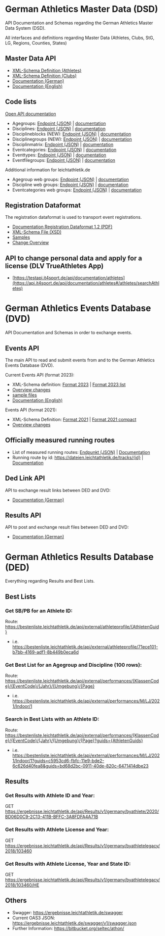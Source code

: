 # German Athletics Master Data (DSD)
API Documentation and Schemas regarding the German Athletics Master Data System (DSD).

All interfaces and definitions regarding Master Data (Athletes, Clubs, StG, LG, Regions, Counties, States)

## Master Data API
- [XML-Schema Definition (Athletes)](https://github.com/Deutscher-Leichtathletikverband/Interfaces/blob/master/Athletes.xsd)
- [XML-Schema Definition (Clubs)](https://github.com/Deutscher-Leichtathletikverband/Interfaces/blob/master/Clubs.xsd)
- [Documentation (German)](https://github.com/Deutscher-Leichtathletikverband/Interfaces/blob/master/Schnittstellenbeschreibung%20DLV%20Stammdaten.docx)
- [Documentation (English)](https://github.com/Deutscher-Leichtathletikverband/Interfaces/blob/master/Schnittstellenbeschreibung%20DLV%20Stammdaten.de.en.docx)

## Code lists

[Open API documentation](https://dateien.leichtathletik.de/meta/openapidoc)

- Agegroups: [Endpoint (JSON)](https://dateien.leichtathletik.de/meta/agegroups) | [documentation](https://dateien.leichtathletik.de/meta/openapidoc#/meta/get_meta_agegroups)
- Disciplines: [Endpoint (JSON)](https://dateien.leichtathletik.de/meta/disciplines) | [documentation](https://dateien.leichtathletik.de/meta/openapidoc#/meta/get_meta_disciplines)
- Disciplineblocks (NEW): [Endpoint (JSON)](https://dateien.leichtathletik.de/meta/disciplineblocks) | [documentation](https://dateien.leichtathletik.de/meta/openapidoc#/meta/get_meta_disciplineblocks)
- Disciplinegroups (NEW): [Endpoint (JSON)](https://dateien.leichtathletik.de/meta/disciplinegroups) | [documentation](https://dateien.leichtathletik.de/meta/openapidoc#/meta/get_meta_disciplinegroups)
- Disciplinmatrix: [Endpoint (JSON)](https://dateien.leichtathletik.de/meta/agegroupsanddisciplines) | [documentation](https://dateien.leichtathletik.de/meta/openapidoc#/meta/get_meta_agegroupsanddisciplines)
- Eventcategories: [Endpoint (JSON)](https://dateien.leichtathletik.de/meta/eventcategories) | [documentation](https://dateien.leichtathletik.de/meta/openapidoc#/meta/get_meta_eventcategories)
- Eventtypes: [Endpoint (JSON)](https://dateien.leichtathletik.de/meta/eventtypes) | [documentation](https://dateien.leichtathletik.de/meta/openapidoc#/meta/get_meta_eventtypes)
- Eventfilegroups: [Endpoint (JSON)](https://dateien.leichtathletik.de/meta/eventfilegroups) | [documentation](https://dateien.leichtathletik.de/meta/openapidoc#/meta/get_meta_eventfilegroups)

Additional information for leichtathletik.de

- Agegroup web groups: [Endpoint (JSON)](https://dateien.leichtathletik.de/meta/agegroupsweb) | [documentation](https://dateien.leichtathletik.de/meta/openapidoc#/meta/get_meta_agegroupsweb)
- Discipline web groups: [Endpoint (JSON)](https://dateien.leichtathletik.de/meta/disciplinesweb) | [documentation](https://dateien.leichtathletik.de/meta/openapidoc#/meta/get_meta_disciplinesweb)
- Eventcategories web groups: [Endpoint (JSON)](https://dateien.leichtathletik.de/meta/eventcategoriesweb) | [documentation](https://dateien.leichtathletik.de/meta/openapidoc#/meta/get_meta_eventcategoriesweb)

## Registration Dataformat

The registration dataformat is used to transport event registrations.

- [Documentation Registration Dataformat 1.2 (PDF)](docs/Registration-Format-1.2.pdf)
- [XML-Schema File (XSD)](xsd/registration-1.2.xsd)
- [Samples](samples/registration-1.2)
- [Change Overview](https://github.com/Deutscher-Leichtathletikverband/Interfaces/issues/4)

## API to change personal data and apply for a license (DLV TrueAthletes App) 
- [https://testapi.it4sport.de/api/documentation/athletes](https://api.it4sport.de/api/documentation/athletes#/athletes/searchAthletes)

# German Athletics Events Database (DVD)
API Documentation and Schemas in order to exchange events.

## Events API
The main API to read and submit events from and to the German Athletics Events Database (DVD).

Current Events API (format 2023):
- XML-Schema definition: [Format 2023](https://github.com/Deutscher-Leichtathletikverband/Interfaces/blob/main/xsd/Events-format2023.xsd) | [Format 2023 list](https://github.com/Deutscher-Leichtathletikverband/Interfaces/blob/main/xsd/Events-format2023list.xsd)
- [Overview changes](https://github.com/Deutscher-Leichtathletikverband/Interfaces/pull/7)
- [sample files](https://github.com/Deutscher-Leichtathletikverband/Interfaces/tree/main/samples/event-format-2023)
- [Documentation (English)](https://github.com/Deutscher-Leichtathletikverband/Interfaces/blob/main/DVD-Documentation-Update-2023.pdf)

Events API (format 2021):
- XML-Schema Definition: [Format 2021](https://github.com/Deutscher-Leichtathletikverband/Interfaces/blob/main/xsd/Events-format2021.xsd) | [Format 2021 compact](https://github.com/Deutscher-Leichtathletikverband/Interfaces/blob/main/xsd/Events-format2021compact.xsd)
- [Overview changes](https://github.com/Deutscher-Leichtathletikverband/Interfaces/blob/main/Format2021-updates.md)

## Officially measured running routes
- List of measured running routes: [Endpunkt (JSON)](https://dateien.leichtathletik.de/tracks) | [Documentation](https://dateien.leichtathletik.de/meta/openapidoc#/tracks/get_tracks)
- Running route by id: https://dateien.leichtathletik.de/tracks/{id} | [Documentation](https://dateien.leichtathletik.de/meta/openapidoc#/tracks/get_tracks__id_) 

## Ded Link API
API to exchange result links between DED and DVD:
- [Documentation (German)](https://github.com/Deutscher-Leichtathletikverband/Interfaces/blob/master/dvd-dedlink-api.md)

## Results API
API to post and exchange result files between DED and DVD:
- [Documentation (German)](https://github.com/Deutscher-Leichtathletikverband/Interfaces/blob/master/dvd-results-api.md)

# German Athletics Results Database (DED)
Everything regarding Results and Best Lists.

## Best Lists
### Get SB/PB for an Athlete ID:
Route: https://bestenliste.leichtathletik.de/api/external/athleteprofile/{AthletenGuid}
- i.e. https://bestenliste.leichtathletik.de/api/external/athleteprofile/71ece101-b7bb-4169-adf1-8b449b0eca6d
 
### Get Best List for an Agegroup and Discipline (100 rows):
Route: https://bestenliste.leichtathletik.de/api/external/performances/{KlassenCode}/{EventCode}/{Jahr}/{Umgebung}/{Page}
- i.e. https://bestenliste.leichtathletik.de/api/external/performances/M/LJ/2021/Indoor/1
 
### Search in Best Lists with an Athlete ID:
Route: https://bestenliste.leichtathletik.de/api/external/performances/{KlassenCode}/{EventCode}/{Jahr}/{Umgebung}/{Page}?guids={AthletenGuids}
- i.e. https://bestenliste.leichtathletik.de/api/external/performances/M/LJ/2021/Indoor/1?guids=c5953cd6-fbfc-11e9-bde2-6c626d40fea8&guids=bd68d2bc-0911-40de-820c-6471414dbe23

## Results
### Get Results with Athlete ID and Year:
GET https://ergebnisse.leichtathletik.de/api/Results/v1/germany/byathlete/2020/BD06D0C9-2C13-411B-BFFC-3A8FDFA4A71B

### Get Results with Athlete License and Year:
GET https://ergebnisse.leichtathletik.de/api/Results/v1/germany/byathletelegacy/2018/103460

### Get Results with Athlete License, Year and State ID:
GET https://ergebnisse.leichtathletik.de/api/Results/v1/germany/byathletelegacy/2018/103460/HE

## Others
- Swagger: https://ergebnisse.leichtathletik.de/swagger
- Current OAS3 JSON: https://ergebnisse.leichtathletik.de/swagger/v1/swagger.json
- Further Information: https://bitbucket.org/seltec/athon/
